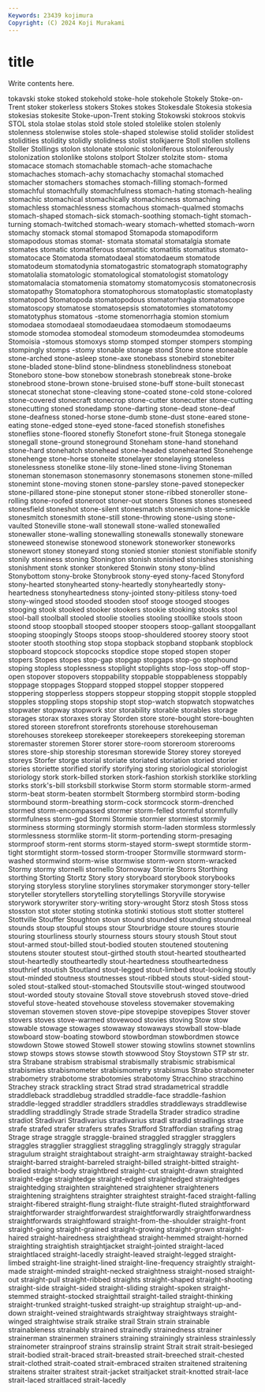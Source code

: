 ```yaml
---
Keywords: 23439 kojimura
Copyright: (C) 2024 Koji Murakami
---
```


# title

Write contents here.



tokavski stoke stoked stokehold stoke-hole stokehole Stokely Stoke-on-Trent stoker stokerless
stokers Stokes stokes Stokesdale Stokesia stokesia stokesias stokesite Stoke-upon-Trent stoking
Stokowski stokroos stokvis STOL stola stolae stolas stold stole stoled
stolelike stolen stolenly stolenness stolenwise stoles stole-shaped stolewise stolid stolider
stolidest stolidities stolidity stolidly stolidness stolist stolkjaerre Stoll stollen stollens
Stoller Stollings stolon stolonate stolonic stoloniferous stoloniferously stolonization stolonlike stolons
stolport Stolzer stolzite stom- stoma stomacace stomach stomachable stomach-ache stomachache
stomachaches stomach-achy stomachachy stomachal stomached stomacher stomachers stomaches stomach-filling stomach-formed
stomachful stomachfully stomachfulness stomach-hating stomach-healing stomachic stomachical stomachically stomachicness stomaching
stomachless stomachlessness stomachous stomach-qualmed stomachs stomach-shaped stomach-sick stomach-soothing stomach-tight stomach-turning
stomach-twitched stomach-weary stomach-whetted stomach-worn stomachy stomack stomal stomapod Stomapoda stomapodiform
stomapodous stomas stomat- stomata stomatal stomatalgia stomate stomates stomatic stomatiferous
stomatitic stomatitis stomatitus stomato- stomatocace Stomatoda stomatodaeal stomatodaeum stomatode stomatodeum
stomatodynia stomatogastric stomatograph stomatography stomatolalia stomatologic stomatological stomatologist stomatology stomatomalacia
stomatomenia stomatomy stomatomycosis stomatonecrosis stomatopathy Stomatophora stomatophorous stomatoplastic stomatoplasty stomatopod
Stomatopoda stomatopodous stomatorrhagia stomatoscope stomatoscopy stomatose stomatosepsis stomatotomies stomatotomy stomatotyphus
stomatous -stome stomenorrhagia stomion stomium stomodaea stomodaeal stomodaeudaea stomodaeum stomodaeums
stomode stomodea stomodeal stomodeum stomodeumdea stomodeums Stomoisia -stomous stomoxys stomp
stomped stomper stompers stomping stompingly stomps -stomy stonable stonage stond
Stone stone stoneable stone-arched stone-asleep stone-axe stonebass stonebird stonebiter stone-bladed
stone-blind stone-blindness stoneblindness stoneboat Stoneboro stone-bow stonebow stonebrash stonebreak stone-broke
stonebrood stone-brown stone-bruised stone-buff stone-built stonecast stonecat stonechat stone-cleaving stone-coated
stone-cold stone-colored stone-covered stonecraft stonecrop stone-cutter stonecutter stone-cutting stonecutting stoned
stonedamp stone-darting stone-dead stone-deaf stone-deafness stoned-horse stone-dumb stone-dust stone-eared stone-eating
stone-edged stone-eyed stone-faced stonefish stonefishes stoneflies stone-floored stonefly Stonefort stone-fruit
Stonega stonegale stonegall stone-ground stoneground Stoneham stone-hand stonehand stone-hard stonehatch
stonehead stone-headed stonehearted Stonehenge stonehenge stone-horse stoneite stonelayer stonelaying stoneless
stonelessness stonelike stone-lily stone-lined stone-living Stoneman stoneman stonemason stonemasonry stonemasons
stonemen stone-milled stonemint stone-moving stonen stone-parsley stone-paved stonepecker stone-pillared stone-pine
stoneput stoner stone-ribbed stoneroller stone-rolling stone-roofed stoneroot stoner-out stoners Stones
stones stoneseed stonesfield stoneshot stone-silent stonesmatch stonesmich stone-smickle stonesmitch stonesmith
stone-still stone-throwing stone-using stone-vaulted Stoneville stone-wall stonewall stone-walled stonewalled stonewaller
stone-walling stonewalling stonewalls stonewally stoneware stoneweed stonewise stonewood stonework stoneworker
stoneworks stonewort stoney stoneyard stong stonied stonier stoniest stonifiable stonify
stonily stoniness stoning Stonington stonish stonished stonishes stonishing stonishment stonk
stonker stonkered Stonwin stony stony-blind Stonybottom stony-broke Stonybrook stony-eyed stony-faced
Stonyford stony-hearted stonyhearted stony-heartedly stonyheartedly stony-heartedness stonyheartedness stony-jointed stony-pitiless stony-toed
stony-winged stood stooded stooden stoof stooge stooged stooges stooging stook
stooked stooker stookers stookie stooking stooks stool stool-ball stoolball stooled
stoolie stoolies stooling stoollike stools stoon stoond stoop stoopball stooped
stooper stoopers stoop-gallant stoopgallant stooping stoopingly Stoops stoops stoop-shouldered stoorey
stoory stoot stooter stooth stoothing stop stopa stopback stopband stopbank
stopblock stopboard stopcock stopcocks stopdice stope stoped stopen stoper stopers
Stopes stopes stop-gap stopgap stopgaps stop-go stophound stoping stopless stoplessness
stoplight stoplights stop-loss stop-off stop-open stopover stopovers stoppability stoppable stoppableness
stoppably stoppage stoppages Stoppard stopped stoppel stopper stoppered stoppering stopperless
stoppers stoppeur stopping stoppit stopple stoppled stopples stoppling stops stopship
stopt stop-watch stopwatch stopwatches stopwater stopway stopwork stor storability storable
storables storage storages storax storaxes storay Storden store store-bought store-boughten
stored storeen storefront storefronts storehouse storehouseman storehouses storekeep storekeeper storekeepers
storekeeping storeman storemaster storemen Storer storer store-room storeroom storerooms stores
store-ship storeship storesman storewide Storey storey storeyed storeys Storfer storge
storial storiate storiated storiation storied storier stories storiette storified storify
storifying storing storiological storiologist storiology stork stork-billed storken stork-fashion storkish
storklike storkling storks stork's-bill storksbill storkwise Storm storm stormable storm-armed
storm-beat storm-beaten stormbelt Stormberg stormbird storm-boding stormbound storm-breathing storm-cock stormcock
storm-drenched stormed storm-encompassed stormer storm-felled stormful stormfully stormfulness storm-god Stormi
Stormie stormier stormiest stormily storminess storming stormingly stormish storm-laden stormless
stormlessly stormlessness stormlike storm-lit storm-portending storm-presaging stormproof storm-rent storms storm-stayed
storm-swept stormtide storm-tight stormtight storm-tossed storm-trooper Stormville stormward storm-washed stormwind
storm-wise stormwise storm-worn storm-wracked Stormy stormy stornelli stornello Stornoway Storrie
Storrs Storthing storthing Storting Stortz Story story storyboard storybook storybooks
storying storyless storyline storylines storymaker storymonger story-teller storyteller storytellers storytelling
storytellings Storyville storywise storywork storywriter story-writing story-wrought Storz stosh Stoss
stoss stosston stot stoter stoting stotinka stotinki stotious stott stotter
stotterel Stottville Stouffer Stoughton stoun stound stounded stounding stoundmeal stounds
stoup stoupful stoups stour Stourbridge stoure stoures stourie stouring stourliness
stourly stourness stours stoury stoush Stout stout stout-armed stout-billed stout-bodied
stouten stoutened stoutening stoutens stouter stoutest stout-girthed stouth stout-hearted stouthearted
stout-heartedly stoutheartedly stout-heartedness stoutheartedness stouthrief stoutish Stoutland stout-legged stout-limbed stout-looking
stoutly stout-minded stoutness stoutnesses stout-ribbed stouts stout-sided stout-soled stout-stalked stout-stomached
Stoutsville stout-winged stoutwood stout-worded stouty stovaine Stovall stove stovebrush stoved
stove-dried stoveful stove-heated stovehouse stoveless stovemaker stovemaking stoveman stovemen stoven
stove-pipe stovepipe stovepipes Stover stover stovers stoves stove-warmed stovewood stovies
stoving Stow stow stowable stowage stowages stowaway stowaways stowball stow-blade
stowboard stow-boating stowbord stowbordman stowbordmen stowce stowdown Stowe stowed Stowell
stower stowing stowlins stownet stownlins stowp stowps stows stowse stowth
stowwood Stoy Stoystown STP str str. stra Strabane strabism strabismal
strabismally strabismic strabismical strabismies strabismometer strabismometry strabismus Strabo strabometer strabometry
strabotome strabotomies strabotomy Stracchino stracchino Strachey strack strackling stract Strad
strad stradametrical straddle straddleback straddlebug straddled straddle-face straddle-fashion straddle-legged straddler
straddlers straddles straddleways straddlewise straddling straddlingly Strade strade Stradella Strader
stradico stradine stradiot Stradivari Stradivarius stradivarius stradl stradld stradlings strae
strafe strafed strafer strafers strafes Strafford Straffordian strafing strag Strage
strage straggle straggle-brained straggled straggler stragglers straggles stragglier straggliest straggling
stragglingly straggly stragular stragulum straight straightabout straight-arm straightaway straight-backed straight-barred
straight-barreled straight-billed straight-bitted straight-bodied straight-body straightbred straight-cut straight-drawn straighted straight-edge
straightedge straight-edged straightedged straightedges straightedging straighten straightened straightener straighteners straightening
straightens straighter straightest straight-faced straight-falling straight-fibered straight-flung straight-flute straight-fluted straightforward
straightforwarder straightforwardest straightforwardly straightforwardness straightforwards straightfoward straight-from-the-shoulder straight-front straight-going straight-grained
straight-growing straight-grown straight-haired straight-hairedness straighthead straight-hemmed straight-horned straighting straightish straightjacket
straight-jointed straight-laced straightlaced straight-lacedly straight-leaved straight-legged straight-limbed straight-line straight-lined straight-line-frequency
straightly straight-made straight-minded straight-necked straightness straight-nosed straight-out straight-pull straight-ribbed straights
straight-shaped straight-shooting straight-side straight-sided straight-sliding straight-spoken straight-stemmed straight-stocked straighttail straight-tailed
straight-thinking straight-trunked straight-tusked straight-up straightup straight-up-and-down straight-veined straightwards straightway straightways
straight-winged straightwise straik straike strail Strain strain strainable strainableness strainably
strained strainedly strainedness strainer strainerman strainermen strainers straining strainingly strainless
strainlessly strainometer strainproof strains strainslip straint Strait strait strait-besieged strait-bodied
strait-braced strait-breasted strait-breeched strait-chested strait-clothed strait-coated strait-embraced straiten straitened straitening
straitens straiter straitest strait-jacket straitjacket strait-knotted strait-lace strait-laced straitlaced strait-lacedly
